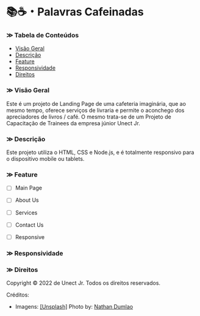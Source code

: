 # 📚☕️・Palavras Cafeinadas 

### ≫ Tabela de Conteúdos
<!--ts-->
   * [Visão Geral](#Overview)
   * [Descrição](#Description)
   * [Feature](#Feature)
   * [Responsividade](#Responsive)
   * [Direitos](#Rights)
<!--te-->

### ≫ Visão Geral <a name="Overview"></a>
Este é um projeto de Landing Page de uma cafeteria imaginária, que ao mesmo tempo, oferece serviços de livraria e permite o aconchego dos apreciadores de livros / café.
O mesmo trata-se de um Projeto de Capacitação de Trainees da empresa júnior Unect Jr.


### ≫ Descrição <a name="Description"></a>
Este projeto utiliza o HTML, CSS e Node.js, e é totalmente responsivo para o dispositivo mobile ou tablets.

### ≫ Feature <a name="Feature"></a>
- [ ] Main Page
- [ ] About Us
- [ ] Services
- [ ] Contact Us

- [ ] Responsive


### ≫ Responsividade <a name="Responsive"></a>

### ≫ Direitos <a name="Rights"></a>
Copyright © 2022 de Unect Jr.
Todos os direitos reservados.

Créditos:
   * Imagens: <a href="https://unsplash.com/ja?utm_source=unsplash&utm_medium=referral&utm_content=creditCopyText">[Unsplash]</a> Photo by: <a href="https://unsplash.com/@nate_dumlao?utm_source=unsplash&utm_medium=referral&utm_content=creditCopyText">Nathan Dumlao</a>